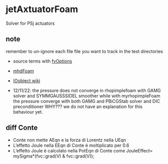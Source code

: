 # jetAxtuatorFoam
Solver for PSj actuators


## note
remember to un-ignore each file file you want to track in the test directories

- source terms with [fvOptions](https://www.openfoam.com/documentation/guides/latest/doc/guide-fvoptions-sources.html)
- [mhdFoam](https://www.openfoam.com/documentation/tutorial-guide/2-incompressible-flow/2.3-magnetohydrodynamic-flow-of-a-liquid)
- [IOobject wiki](https://openfoamwiki.net/index.php/OpenFOAM_guide/Input_and_Output_operations_using_dictionaries_and_the_IOobject_class)

- 12/11/22: the pressure does not converge in rhopimplefoam with GAMG solver and SYMMGAUSSSIDEL smoother
while with myrhopimpleFoam the pressure converge with both GAMG and PBiCGStab solver and DIC preconditioner
WHY??? we do not have an explanation for this behaviour yet.


## diff Conte

- Conte non mette AEqn e la forza di Lorentz nella UEqn
- L’effetto Joule nella EEqn di Conte è moltiplicato per 0.6
- L’effetto Joule è calcolato nella PotEqn di Conte come JouleEffect= mySigma*(fvc::grad(V) & fvc::grad(V));

